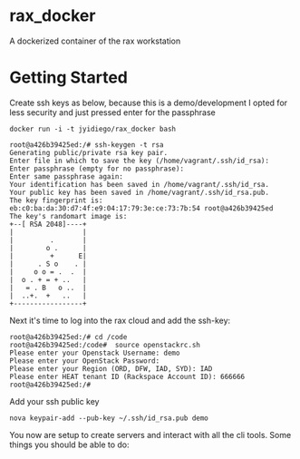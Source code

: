 rax_docker
==========

A dockerized container of the rax workstation

Getting Started
===============
Create ssh keys as below, because this is a demo/development
I opted for less security and just pressed enter for the passphrase

```
docker run -i -t jyidiego/rax_docker bash

root@a426b39425ed:/# ssh-keygen -t rsa
Generating public/private rsa key pair.
Enter file in which to save the key (/home/vagrant/.ssh/id_rsa): 
Enter passphrase (empty for no passphrase): 
Enter same passphrase again: 
Your identification has been saved in /home/vagrant/.ssh/id_rsa.
Your public key has been saved in /home/vagrant/.ssh/id_rsa.pub.
The key fingerprint is:
eb:c0:ba:da:30:d7:4f:e9:04:17:79:3e:ce:73:7b:54 root@a426b39425ed
The key's randomart image is:
+--[ RSA 2048]----+
|                 |
|         .       |
|        o .      |
|         +      E|
|      . S o    . |
|     o o = .  .  |
|  o . + = + ..   |
|   = . B   o ..  |
|  ..+.  +   ..   |
+-----------------+
```

Next it's time to log into the rax cloud and add the ssh-key:

```
root@a426b39425ed:/# cd /code
root@a426b39425ed:/code#  source openstackrc.sh 
Please enter your Openstack Username: demo
Please enter your OpenStack Password: 
Please enter your Region (ORD, DFW, IAD, SYD): IAD
Please enter HEAT tenant ID (Rackspace Account ID): 666666
root@a426b39425ed:/# 
```

Add your ssh public key

```
nova keypair-add --pub-key ~/.ssh/id_rsa.pub demo
```

You now are setup to create servers and interact with all the cli tools. Some things you 
should be able to do:
